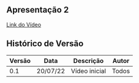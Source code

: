 

## Apresentação 2


[Link do Vídeo](https://www.youtube.com/watch?v=eI7DzjrKVU4)

## Histórico de Versão

| Versão | Data | Descrição | Autor |
|--------|------|-----------|-------|
| 0.1 | 20/07/22 | Vídeo inicial | Todos |
